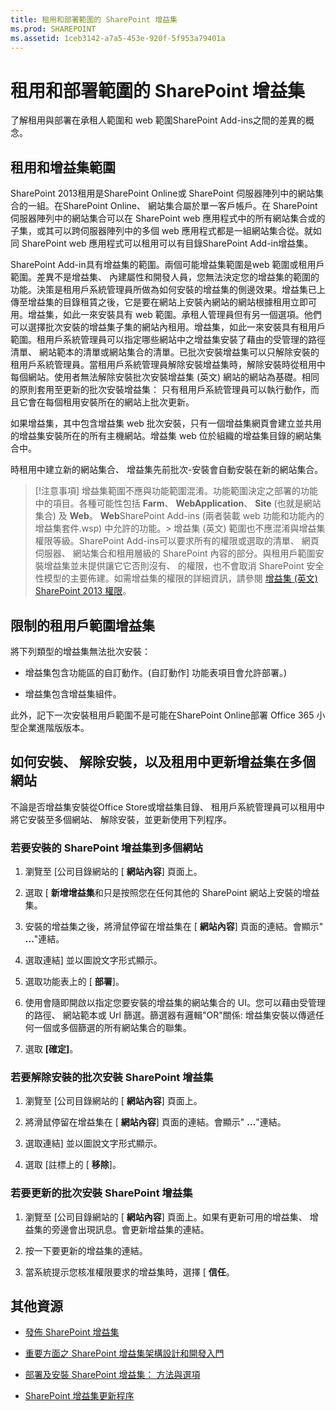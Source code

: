 ```yaml
---
title: 租用和部署範圍的 SharePoint 增益集
ms.prod: SHAREPOINT
ms.assetid: 1ceb3142-a7a5-453e-920f-5f953a79401a
---
```



# 租用和部署範圍的 SharePoint 增益集
了解租用與部署在承租人範圍和 web 範圍SharePoint Add-ins之間的差異的概念。
## 租用和增益集範圍
<a name="AppScope"> </a>

SharePoint 2013租用是SharePoint Online或 SharePoint 伺服器陣列中的網站集合的一組。在SharePoint Online、 網站集合屬於單一客戶帳戶。在 SharePoint 伺服器陣列中的網站集合可以在 SharePoint web 應用程式中的所有網站集合或的子集，或其可以跨伺服器陣列中的多個 web 應用程式都是一組網站集合從。就如同 SharePoint web 應用程式可以租用可以有目錄SharePoint Add-in增益集。
  
    
    
SharePoint Add-in具有增益集的範圍。兩個可能增益集範圍是web 範圍或租用戶範圍。差異不是增益集、 內建屬性和開發人員，您無法決定您的增益集的範圍的功能。決策是租用戶系統管理員所做為如何安裝的增益集的側邊效果。增益集已上傳至增益集的目錄租賃之後，它是要在網站上安裝內網站的網站根據租用立即可用。增益集，如此一來安裝具有 web 範圍。承租人管理員但有另一個選項。他們可以選擇批次安裝的增益集子集的網站內租用。增益集，如此一來安裝具有租用戶範圍。租用戶系統管理員可以指定哪些網站中之增益集安裝了藉由的受管理的路徑清單、 網站範本的清單或網站集合的清單。已批次安裝增益集可以只解除安裝的租用戶系統管理員。當租用戶系統管理員解除安裝增益集時，解除安裝時從租用中每個網站。使用者無法解除安裝批次安裝增益集 (英文) 網站的網站為基礎。相同的原則套用至更新的批次安裝增益集： 只有租用戶系統管理員可以執行動作，而且它會在每個租用安裝所在的網站上批次更新。
  
    
    
如果增益集，其中包含增益集 web 批次安裝，只有一個增益集網頁會建立並共用的增益集安裝所在的所有主機網站。增益集 web 位於組織的增益集目錄的網站集合中。
  
    
    
時租用中建立新的網站集合、 增益集先前批次-安裝會自動安裝在新的網站集合。
  
    
    

> [!注意事項]
> 增益集範圍不應與功能範圍混淆。功能範圍決定之部署的功能中的項目。各種可能性包括 **Farm**、 **WebApplication**、 **Site** (也就是網站集合) 及 **Web**。 **Web**SharePoint Add-ins (兩者裝載 web 功能和功能內的增益集套件.wsp) 中允許的功能。> 增益集 (英文) 範圍也不應混淆與增益集權限等級。SharePoint Add-ins可以要求所有的權限或選取的清單、 網頁伺服器、 網站集合和租用層級的 SharePoint 內容的部分。與租用戶範圍安裝增益集並未提供讓它它否則沒有、 的權限，也不會取消 SharePoint 安全性模型的主要佈建。如需增益集的權限的詳細資訊，請參閱 [增益集 (英文) SharePoint 2013 權限](add-in-permissions-in-sharepoint-2013.md)。
  
    
    


## 限制的租用戶範圍增益集
<a name="Tenant"> </a>

將下列類型的增益集無法批次安裝：
  
    
    

- 增益集包含功能區的自訂動作。(自訂動作] 功能表項目會允許部署。)
    
  
- 增益集包含增益集組件。
    
  
此外，記下一次安裝租用戶範圍不是可能在SharePoint Online部署 Office 365 小型企業進階版版本。
  
    
    

## 如何安裝、 解除安裝，以及租用中更新增益集在多個網站
<a name="Web"> </a>

不論是否增益集安裝從Office Store或增益集目錄、 租用戶系統管理員可以租用中將它安裝至多個網站、 解除安裝，並更新使用下列程序。
  
    
    

### 若要安裝的 SharePoint 增益集到多個網站


1. 瀏覽至 [公司目錄網站的 [ **網站內容**] 頁面上。
    
  
2. 選取 [ **新增增益集**和只是按照您在任何其他的 SharePoint 網站上安裝的增益集。
    
  
3. 安裝的增益集之後，將滑鼠停留在增益集在 [ **網站內容**] 頁面的連結。會顯示" **...**"連結。
    
  
4. 選取連結] 並以圖說文字形式顯示。
    
  
5. 選取功能表上的 [ **部署**]。
    
  
6. 使用會隨即開啟以指定您要安裝的增益集的網站集合的 UI。您可以藉由受管理的路徑、 網站範本或 Url 篩選。篩選器有邏輯"OR"關係: 增益集安裝以傳遞任何一個或多個篩選的所有網站集合的聯集。
    
  
7. 選取 **[確定]**。
    
  

### 若要解除安裝的批次安裝 SharePoint 增益集


1. 瀏覽至 [公司目錄網站的 [ **網站內容**] 頁面上。
    
  
2. 將滑鼠停留在增益集在 [ **網站內容**] 頁面的連結。會顯示" **...**"連結。
    
  
3. 選取連結] 並以圖說文字形式顯示。
    
  
4. 選取 [註標上的 [ **移除**]。
    
  

### 若要更新的批次安裝 SharePoint 增益集


1. 瀏覽至 [公司目錄網站的 [ **網站內容**] 頁面上。如果有更新可用的增益集、 增益集的旁邊會出現訊息。會更新增益集的連結。
    
  
2. 按一下要更新的增益集的連結。
    
  
3. 當系統提示您核准權限要求的增益集時，選擇 [ **信任**。
    
  

## 其他資源
<a name="SP15tenancies_addlresources"> </a>


-  [發佈 SharePoint 增益集](publish-sharepoint-add-ins.md)
    
  
-  [重要方面之 SharePoint 增益集架構設計和開發入門](important-aspects-of-the-sharepoint-add-in-architecture-and-development-landscap.md)
    
  
-  [部署及安裝 SharePoint 增益集： 方法與選項](deploying-and-installing-sharepoint-add-ins-methods-and-options.md)
    
  
-  [SharePoint 增益集更新程序](sharepoint-add-ins-update-process.md)
    
  

